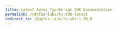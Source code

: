 ```yaml
---
title: Latest Aptos TypeScript SDK Documentation
permalink: /@aptos-labs/ts-sdk-latest
redirect_to: /@aptos-labs/ts-sdk-1.36.0
---
```

